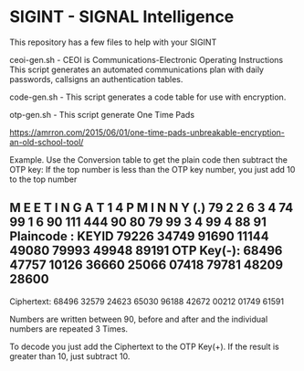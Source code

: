 # SIGINT - SIGNAL Intelligence

This repository has a few files to help with your SIGINT

ceoi-gen.sh - CEOI is Communications-Electronic Operating Instructions
This script generates an automated communications plan with daily passwords, callsigns an authentication tables.

code-gen.sh - This script generates a code table for use with encryption.

otp-gen.sh - This script generate One Time Pads
 
https://amrron.com/2015/06/01/one-time-pads-unbreakable-encryption-an-old-school-tool/

Example.  Use the Conversion table to get the plain code then subtract the OTP key:
If the top number is less than the OTP key number, you just add 10 to the top number

M  E E T I N G     A T    1   4      P  M     I N    N Y  (.)
79 2 2 6 3 4 74 99 1 6 90 111 444 90 80 79 99 3 4 99 4 88 91
Plaincode : KEYID 79226 34749 91690 11144 49080 79993 49948 89191
OTP Key(-): 68496 47757 10126 36660 25066 07418 79781 48209 28600
-----------------------------------------------------
Ciphertext: 68496 32579 24623 65030 96188 42672 00212 01749 61591

Numbers are written between 90, before and after and the individual numbers
are repeated 3 Times.

To decode you just add the Ciphertext to the OTP Key(+).  If the result is greater than 10, just subtract 10.

